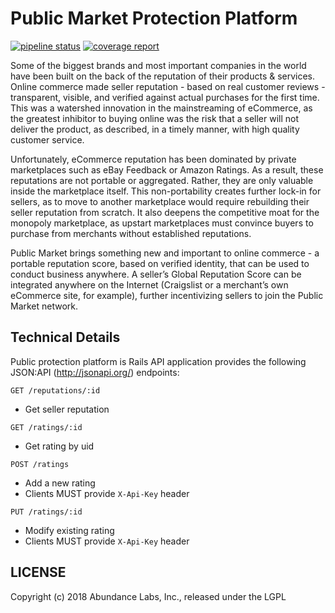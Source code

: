 # Public Market Protection Platform

[![pipeline status](https://gitlab.com/publicmarket/global-reputation/badges/master/pipeline.svg)](https://gitlab.com/publicmarket/global-reputation/commits/master)
[![coverage report](https://gitlab.com/publicmarket/global-reputation/badges/master/coverage.svg)](https://gitlab.com/publicmarket/global-reputation/commits/master)

Some of the biggest brands and most important companies in the world have been built on the back of the reputation of their products & services. Online commerce made seller reputation - based on real customer reviews - transparent, visible, and verified against actual purchases for the first time. This was a watershed innovation in the mainstreaming of eCommerce, as the greatest inhibitor to buying online was the risk that a seller will not deliver the product, as described, in a timely manner, with high quality customer service.

Unfortunately, eCommerce reputation has been dominated by private marketplaces such as eBay Feedback or Amazon Ratings. As a result, these reputations are not portable or aggregated. Rather, they are only valuable inside the marketplace itself. This non-portability creates further lock-in for sellers, as to move to another marketplace would require rebuilding their seller reputation from scratch. It also deepens the competitive moat for the monopoly marketplace, as upstart marketplaces must convince buyers to purchase from merchants without established reputations.

Public Market brings something new and important to online commerce - a portable reputation score, based on verified identity, that can be used to conduct business anywhere. A seller’s Global Reputation Score can be integrated anywhere on the Internet (Craigslist or a merchant’s own eCommerce site, for example), further incentivizing sellers to join the Public Market network.

## Technical Details

Public protection platform is Rails API application provides the following JSON:API (http://jsonapi.org/) endpoints:

`GET /reputations/:id`
* Get seller reputation

`GET /ratings/:id`
* Get rating by uid

`POST /ratings`
* Add a new rating
* Clients MUST provide `X-Api-Key` header

`PUT /ratings/:id`
* Modify existing rating
* Clients MUST provide `X-Api-Key` header

## LICENSE

Copyright (c) 2018 Abundance Labs, Inc., released under the LGPL
